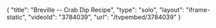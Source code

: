 {
    "title": "Breville -- Crab Dip Recipe",
    "type": "solo",
    "layout": "iframe-static",
    "videoId": "3784039",
    "url": "\/tvpembed\/3784039"
}